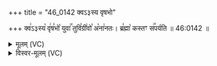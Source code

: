 +++
title = "46_0142 क्वऽ३स्य वृषभो"

+++
क्व꣢ऽ३स्य꣡ वृ꣢ष꣣भो꣡ युवा꣢꣯ तुवि꣣ग्री꣢वो꣣ अ꣡ना꣢नतः। ब्र꣣ह्मा꣡ कस्तꣳ स꣢꣯पर्यति ॥ 46:0142 ॥

<details><summary>मूलम् (VC)</summary>

क्वा꣢३꣱स्य꣡ वृ꣢ष꣣भो꣡ युवा꣢꣯ तुवि꣣ग्री꣢वो꣣ अ꣡ना꣢नतः । ब्र꣣ह्मा꣡ कस्तꣳ स꣢꣯पर्यति ॥१४२॥
</details>

<details><summary>विस्वर-मूलम् (VC)</summary>

क्वा३स्य वृषभो युवा तुविग्रीवो अनानतः । ब्रह्मा कस्तꣳ सपर्यति ॥१४२॥
</details>